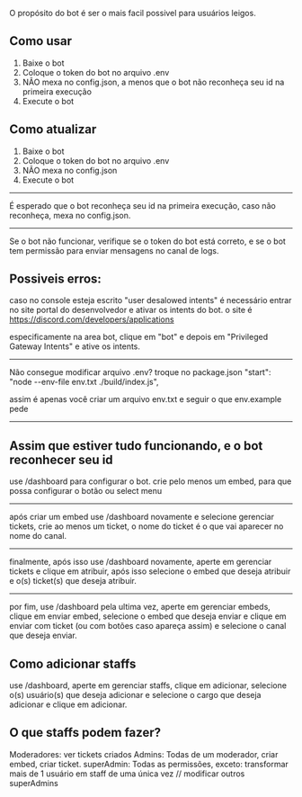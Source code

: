 O propósito do bot é ser o mais facil possivel para usuários leigos.

## Como usar

1. Baixe o bot
2. Coloque o token do bot no arquivo .env
3. NÃO mexa no config.json, a menos que o bot não reconheça seu id na primeira execução
4. Execute o bot

## Como atualizar

1. Baixe o bot
2. Coloque o token do bot no arquivo .env
3. NÃO mexa no config.json
4. Execute o bot

--- --- --- --- --- --- ---

É esperado que o bot reconheça seu id na primeira execução, caso não reconheça, mexa no config.json.

--- --- --- --- --- --- ---

Se o bot não funcionar, verifique se o token do bot está correto, e se o bot tem permissão para enviar mensagens no canal de logs.

## Possiveis erros:

caso no console esteja escrito "user desalowed intents" é necessário entrar no site portal do desenvolvedor e ativar os intents do bot.
o site é https://discord.com/developers/applications

especificamente na area bot, clique em "bot" e depois em "Privileged Gateway Intents" e ative os intents.

---

Não consegue modificar arquivo .env? troque no package.json     "start": "node --env-file env.txt ./build/index.js",

assim é apenas você criar um arquivo env.txt e seguir o que env.example pede

---

## Assim que estiver tudo funcionando, e o bot reconhecer seu id

use /dashboard para configurar o bot.
crie pelo menos um embed, para que possa configurar o botão ou select menu

---

após criar um embed use /dashboard novamente e selecione gerenciar tickets, crie ao menos um ticket, o nome do ticket é o que vai aparecer no nome do canal.

---

finalmente, após isso use /dashboard novamente, aperte em gerenciar tickets e clique em atribuir, após isso selecione o embed que deseja atribuir e o(s) ticket(s) que deseja atribuir.

---

por fim, use /dashboard pela ultima vez, aperte em gerenciar embeds, clique em enviar embed, selecione o embed que deseja enviar e clique em enviar com ticket (ou com botões caso apareça assim) e selecione o canal que deseja enviar.

## Como adicionar staffs

use /dashboard, aperte em gerenciar staffs, clique em adicionar, selecione o(s) usuário(s) que deseja adicionar e selecione o cargo que deseja adicionar e clique em adicionar.

## O que staffs podem fazer?

Moderadores: ver tickets criados
Admins: Todas de um moderador, criar embed, criar ticket.
superAdmin: Todas as permissões, exceto: transformar mais de 1 usuário em staff de uma única vez // modificar outros superAdmins